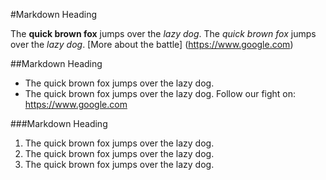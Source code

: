 #Markdown Heading

The **quick brown fox** jumps over the _lazy dog_.
The _quick brown fox_ jumps over the *lazy dog*.
[More about the battle] (https://www.google.com)

##Markdown Heading

- The quick brown fox jumps over the lazy dog.
- The quick brown fox jumps over the lazy dog.
Follow our fight on: https://www.google.com

###Markdown Heading
 
1. The quick brown fox jumps over the lazy dog.
2. The quick brown fox jumps over the lazy dog.
3. The quick brown fox jumps over the lazy dog.
